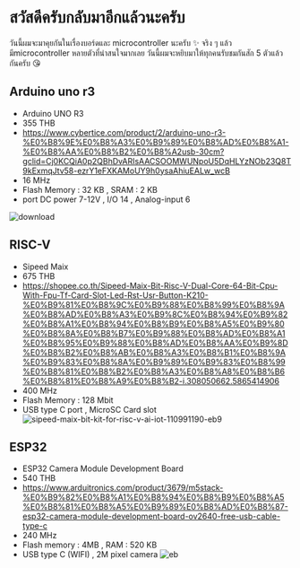 # สวัสดีครับกลับมาอีกแล้วนะครับ
วันนี้ผมจะมาคุยกันในเรื่องบอร์ดและ microcontroller นะครับ ✨
จริง ๆ แล้วมีmicrocontroller หลายตัวที่น่าสนใจมากเลย 
วันนี้ผมจะหยิบมาให้ทุกคนรับชมกันสัก 5 ตัวแล้วกันครับ 😘

## Arduino uno r3
- Arduino UNO R3
- 355 THB
- https://www.cybertice.com/product/2/arduino-uno-r3-%E0%B8%9E%E0%B8%A3%E0%B9%89%E0%B8%AD%E0%B8%A1-%E0%B8%AA%E0%B8%B2%E0%B8%A2usb-30cm?gclid=Cj0KCQiA0p2QBhDvARIsAACSOOMWUNpoU5DqHLYzNOb23Q8T9kExmqJtv58-ezrY1eFXKAMoUY9h0ysaAhiuEALw_wcB
- 16 MHz
- Flash Memory : 32 KB , SRAM : 2 KB
- port DC power 7-12V , I/O 14 , Analog-input 6

![download](https://user-images.githubusercontent.com/88340264/153743389-dffc0d69-defe-4acc-ad9c-be4a6e0706df.jpg)


## RISC-V
- Sipeed Maix
- 675 THB
- https://shopee.co.th/Sipeed-Maix-Bit-Risc-V-Dual-Core-64-Bit-Cpu-With-Fpu-Tf-Card-Slot-Led-Rst-Usr-Button-K210-%E0%B9%81%E0%B8%9C%E0%B9%88%E0%B8%99%E0%B8%9A%E0%B8%AD%E0%B8%A3%E0%B9%8C%E0%B8%94%E0%B9%82%E0%B8%A1%E0%B8%94%E0%B8%B9%E0%B8%A5%E0%B9%80%E0%B8%8A%E0%B8%B7%E0%B9%88%E0%B8%AD%E0%B8%A1%E0%B8%95%E0%B9%88%E0%B8%AD%E0%B8%AA%E0%B9%8D%E0%B8%B2%E0%B8%AB%E0%B8%A3%E0%B8%B1%E0%B8%9A%E0%B9%83%E0%B8%8A%E0%B9%89%E0%B9%83%E0%B8%99%E0%B8%81%E0%B8%B2%E0%B8%A3%E0%B8%A8%E0%B8%B6%E0%B8%81%E0%B8%A9%E0%B8%B2-i.308050662.5865414906
- 400 MHz
- Flash Memory : 128 Mbit
- USB type C port , MicroSC Card slot
![sipeed-maix-bit-kit-for-risc-v-ai-iot-110991190-eb9](https://user-images.githubusercontent.com/88340264/153743364-14859000-c93b-441c-91d0-14d74b0290b9.jpg)


## ESP32
-  ESP32 Camera Module Development Board 
-  540 THB
-  https://www.arduitronics.com/product/3679/m5stack-%E0%B9%82%E0%B8%A1%E0%B8%94%E0%B8%B9%E0%B8%A5%E0%B8%81%E0%B8%A5%E0%B9%89%E0%B8%AD%E0%B8%87-esp32-camera-module-development-board-ov2640-free-usb-cable-type-c
-  240 MHz
-  Flash memory : 4MB , RAM : 520 KB
-  USB type C (WIFI) , 2M pixel camera
![eb](https://user-images.githubusercontent.com/88340264/153743341-43578b28-dc11-478a-8643-47f99cba5130.jpg)

